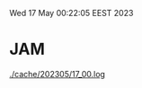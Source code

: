 Wed 17 May 00:22:05 EEST 2023
# JAM
<a href='./cache/202305/17_00.log'>./cache/202305/17_00.log</a>
